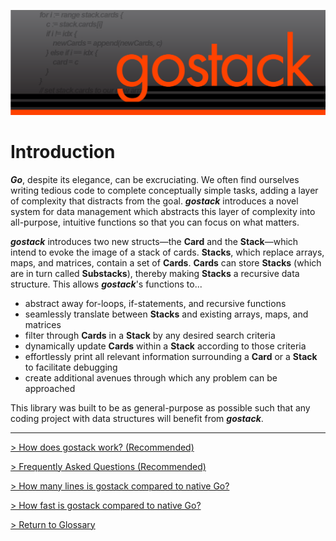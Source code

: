 ![Banner](../images/gostack_Smaller.png)

<h1>Introduction</h1>

***Go***, despite its elegance, can be excruciating.  We often find ourselves writing tedious code to complete conceptually simple tasks, adding a layer of complexity that distracts from the goal.  ***gostack*** introduces a novel system for data management which abstracts this layer of complexity into all-purpose, intuitive functions so that you can focus on what matters.

 ***gostack*** introduces two new structs—the **Card** and the **Stack**—which intend to evoke the image of a stack of cards.  **Stacks**, which replace arrays, maps, and matrices, contain a set of **Cards**.  **Cards** can store **Stacks** (which are in turn called **Substacks**), thereby making **Stacks** a recursive data structure.  This allows ***gostack***'s functions to...

 * abstract away for-loops, if-statements, and recursive functions
 * seamlessly translate between **Stacks** and existing arrays, maps, and matrices
 * filter through **Cards** in a **Stack** by any desired search criteria
 * dynamically update **Cards** within a **Stack** according to those criteria
 * effortlessly print all relevant information surrounding a **Card** or a **Stack** to facilitate debugging
 * create additional avenues through which any problem can be approached

This library was built to be as general-purpose as possible such that any coding project with data structures will benefit from ***gostack***.

---

 [> How does gostack work? (Recommended)](overview.md)

 [> Frequently Asked Questions (Recommended)](faq.md)
 
 [> How many lines is gostack compared to native Go?](race.md)

 [> How fast is gostack compared to native Go?](benchmark.md)

 [> Return to Glossary](../README.md)
